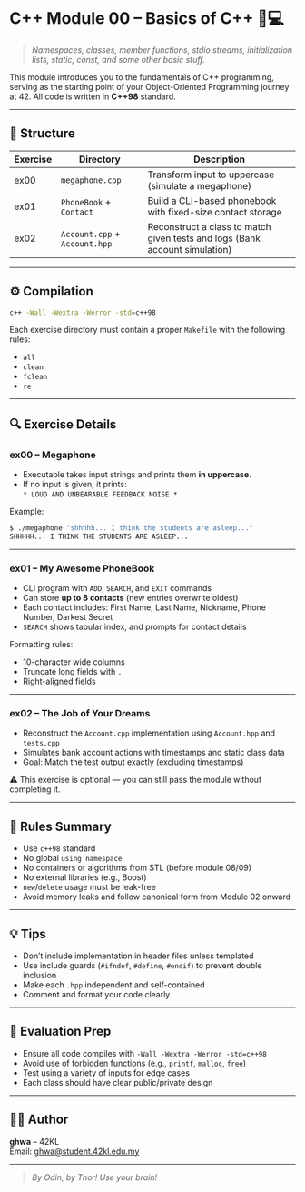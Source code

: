 # C++ Module 00 – Basics of C++ 🧠💻

> _Namespaces, classes, member functions, stdio streams, initialization lists, static, const, and some other basic stuff._

This module introduces you to the fundamentals of C++ programming, serving as the starting point of your Object-Oriented Programming journey at 42. All code is written in **C++98** standard.

---

## 📁 Structure

| Exercise | Directory | Description |
|----------|-----------|-------------|
| ex00     | `megaphone.cpp` | Transform input to uppercase (simulate a megaphone) |
| ex01     | `PhoneBook` + `Contact` | Build a CLI-based phonebook with fixed-size contact storage |
| ex02     | `Account.cpp` + `Account.hpp` | Reconstruct a class to match given tests and logs (Bank account simulation) |

---

## ⚙️ Compilation

```bash
c++ -Wall -Wextra -Werror -std=c++98
```

Each exercise directory must contain a proper `Makefile` with the following rules:
- `all`
- `clean`
- `fclean`
- `re`

---

## 🔍 Exercise Details

### ex00 – Megaphone
- Executable takes input strings and prints them **in uppercase**.
- If no input is given, it prints:  
  `* LOUD AND UNBEARABLE FEEDBACK NOISE *`

Example:
```bash
$ ./megaphone "shhhhh... I think the students are asleep..."
SHHHHH... I THINK THE STUDENTS ARE ASLEEP...
```

---

### ex01 – My Awesome PhoneBook
- CLI program with `ADD`, `SEARCH`, and `EXIT` commands
- Can store **up to 8 contacts** (new entries overwrite oldest)
- Each contact includes: First Name, Last Name, Nickname, Phone Number, Darkest Secret
- `SEARCH` shows tabular index, and prompts for contact details

Formatting rules:
- 10-character wide columns
- Truncate long fields with `.`
- Right-aligned fields

---

### ex02 – The Job of Your Dreams
- Reconstruct the `Account.cpp` implementation using `Account.hpp` and `tests.cpp`
- Simulates bank account actions with timestamps and static class data
- Goal: Match the test output exactly (excluding timestamps)

⚠️ This exercise is optional — you can still pass the module without completing it.

---

## 📌 Rules Summary

- Use `c++98` standard
- No global `using namespace`
- No containers or algorithms from STL (before module 08/09)
- No external libraries (e.g., Boost)
- `new`/`delete` usage must be leak-free
- Avoid memory leaks and follow canonical form from Module 02 onward

---

## 💡 Tips

- Don’t include implementation in header files unless templated
- Use include guards (`#ifndef`, `#define`, `#endif`) to prevent double inclusion
- Make each `.hpp` independent and self-contained
- Comment and format your code clearly

---

## 🧪 Evaluation Prep

- Ensure all code compiles with `-Wall -Wextra -Werror -std=c++98`
- Avoid use of forbidden functions (e.g., `printf`, `malloc`, `free`)
- Test using a variety of inputs for edge cases
- Each class should have clear public/private design

---

## 👨‍💻 Author

**ghwa** – 42KL  
Email: ghwa@student.42kl.edu.my

---

> _By Odin, by Thor! Use your brain!_
